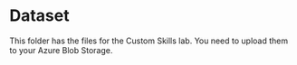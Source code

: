 # Dataset

This folder has the files for the Custom Skills lab. You need to upload them to your Azure Blob Storage.
